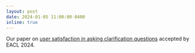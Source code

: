 ```yaml
---
layout: post
date: 2024-01-05 11:00:00-0400
inline: true
---
```


Our paper on <a href="https://aclanthology.org/2024.findings-eacl.84/">user satisfaction in asking clarification questions</a> accepted by <span class="font-weight-bold">EACL 2024</span>.